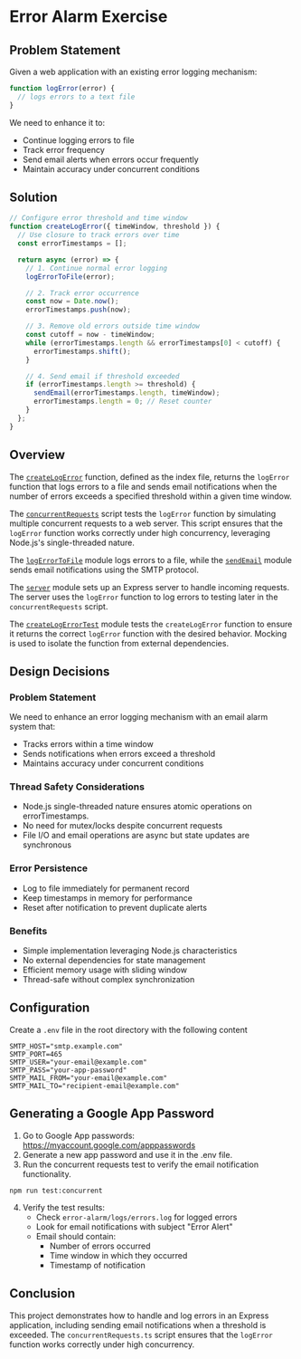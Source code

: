 # Error Alarm Exercise

## Problem Statement

Given a web application with an existing error logging mechanism:

```typescript
function logError(error) {
  // logs errors to a text file
}
```

We need to enhance it to:

- Continue logging errors to file
- Track error frequency
- Send email alerts when errors occur frequently
- Maintain accuracy under concurrent conditions

## Solution

```typescript
// Configure error threshold and time window
function createLogError({ timeWindow, threshold }) {
  // Use closure to track errors over time
  const errorTimestamps = [];

  return async (error) => {
    // 1. Continue normal error logging
    logErrorToFile(error);

    // 2. Track error occurrence
    const now = Date.now();
    errorTimestamps.push(now);

    // 3. Remove old errors outside time window
    const cutoff = now - timeWindow;
    while (errorTimestamps.length && errorTimestamps[0] < cutoff) {
      errorTimestamps.shift();
    }

    // 4. Send email if threshold exceeded
    if (errorTimestamps.length >= threshold) {
      sendEmail(errorTimestamps.length, timeWindow);
      errorTimestamps.length = 0; // Reset counter
    }
  };
}
```

## Overview

The [`createLogError`](./src/index.ts) function, defined as the index file, returns the `logError` function that logs errors to a file and sends email notifications when the number of errors exceeds a specified threshold within a given time window.

The [`concurrentRequests`](./tests/concurrentRequests.ts) script tests the `logError` function by simulating multiple concurrent requests to a web server. This script ensures that the `logError` function works correctly under high concurrency, leveraging Node.js's single-threaded nature.

The [`logErrorToFile`](./src/logErrorToFile.ts) module logs errors to a file, while the [`sendEmail`](./src/sendEmail.ts) module sends email notifications using the SMTP protocol.

The [`server`](./src/server.ts) module sets up an Express server to handle incoming requests. The server uses the `logError` function to log errors to testing later in the `concurrentRequests` script.

The [`createLogErrorTest`](./tests/createLogError.test.ts) module tests the `createLogError` function to ensure it returns the correct `logError` function with the desired behavior. Mocking is used to isolate the function from external dependencies.

## Design Decisions

### Problem Statement

We need to enhance an error logging mechanism with an email alarm system that:

- Tracks errors within a time window
- Sends notifications when errors exceed a threshold
- Maintains accuracy under concurrent conditions

### Thread Safety Considerations

- Node.js single-threaded nature ensures atomic operations on errorTimestamps.
- No need for mutex/locks despite concurrent requests
- File I/O and email operations are async but state updates are synchronous

### Error Persistence

- Log to file immediately for permanent record
- Keep timestamps in memory for performance
- Reset after notification to prevent duplicate alerts

### Benefits

- Simple implementation leveraging Node.js characteristics
- No external dependencies for state management
- Efficient memory usage with sliding window
- Thread-safe without complex synchronization

## Configuration

Create a `.env` file in the root directory with the following content

```shell
SMTP_HOST="smtp.example.com"
SMTP_PORT=465
SMTP_USER="your-email@example.com"
SMTP_PASS="your-app-password"
SMTP_MAIL_FROM="your-email@example.com"
SMTP_MAIL_TO="recipient-email@example.com"
```

## Generating a Google App Password

1. Go to Google App passwords: <https://myaccount.google.com/apppasswords>
2. Generate a new app password and use it in the .env file.
3. Run the concurrent requests test to verify the email notification functionality.

```shell
npm run test:concurrent
```

4. Verify the test results:
   - Check `error-alarm/logs/errors.log` for logged errors
   - Look for email notifications with subject "Error Alert"
   - Email should contain:
     - Number of errors occurred
     - Time window in which they occurred
     - Timestamp of notification

## Conclusion

This project demonstrates how to handle and log errors in an Express application, including sending email notifications when a threshold is exceeded. The `concurrentRequests.ts` script ensures that the `logError` function works correctly under high concurrency.
